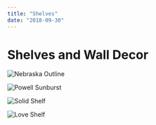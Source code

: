 ```yaml
---
title: "Shelves"
date: "2018-09-30"
---
```


# Shelves and Wall Decor

![Nebraska Outline](/static/NebraskaOutline-cc0035b3d3e833697b53bb90c0636335.jpg)

![Powell Sunburst](/static/PowellSunburst-e1f9095b810fd164dcd47d794f5d33bf.jpg)

![Solid Shelf](/static/SolidShelf-49dd980ea92b26eae9100267d46ec566.jpg)

![Love Shelf](/static/LoveShelf-4ac280ef7c97d6f9d718a5acb0dd1759.jpg)
